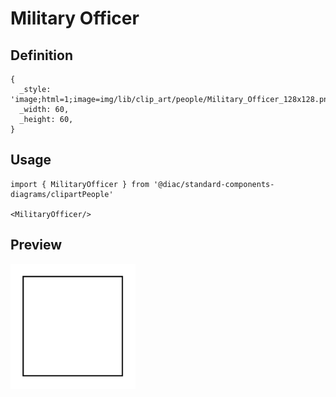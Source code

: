 # Military Officer

## Definition

```
{
  _style: 'image;html=1;image=img/lib/clip_art/people/Military_Officer_128x128.pngstrokeColor=none;',
  _width: 60,
  _height: 60,
}
```

## Usage

```
import { MilitaryOfficer } from '@diac/standard-components-diagrams/clipartPeople'

<MilitaryOfficer/>
```

## Preview

<img src="./military-officer.png" width="200"/>
